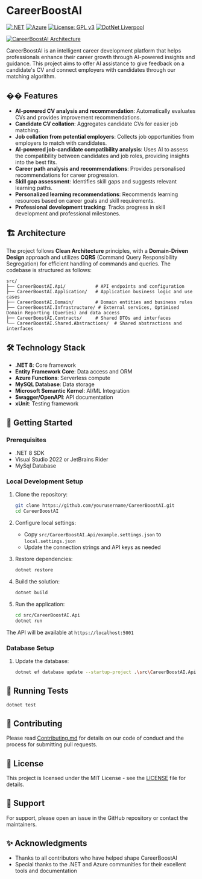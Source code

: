 # CareerBoostAI

[![.NET](https://img.shields.io/badge/.NET%208-512BD4?style=for-the-badge&logo=.net&logoColor=white)](https://dotnet.microsoft.com/download)
[![Azure](https://img.shields.io/badge/Azure-0078D4?style=for-the-badge&logo=microsoftazure&logoColor=white)](https://azure.microsoft.com/)
[![License: GPL v3](https://img.shields.io/badge/License-GPLv3-blue.svg?style=for-the-badge)](https://www.gnu.org/licenses/gpl-3.0)
[![DotNet Liverpool](https://img.shields.io/badge/DotNet_Liverpool-Community-blue?style=for-the-badge)](https://dotnetliverpool.org.uk)

[![CareerBoostAI Architecture](https://github.com/user-attachments/assets/b02351e0-b103-414d-bb93-33d32261cc1b)](https://miro.com/app/board/uXjVL3G3HTE=/?share_link_id=970213690232)

CareerBoostAI is an intelligent career development platform that helps professionals enhance their career growth through AI-powered insights and guidance. This project aims to offer AI assistance to give feedback on a candidate's CV and connect employers with candidates through our matching algorithm.

## �� Features
- **AI-powered CV analysis and recommendation**: Automatically evaluates CVs and provides improvement recommendations.
- **Candidate CV collation**: Aggregates candidate CVs for easier job matching.
- **Job collation from potential employers**: Collects job opportunities from employers to match with candidates.
- **AI-powered job-candidate compatibility analysis**: Uses AI to assess the compatibility between candidates and job roles, providing insights into the best fits.
- **Career path analysis and recommendations**: Provides personalised recommendations for career progression.
- **Skill gap assessment**: Identifies skill gaps and suggests relevant learning paths.
- **Personalized learning recommendations**: Recommends learning resources based on career goals and skill requirements.
- **Professional development tracking**: Tracks progress in skill development and professional milestones.

## 🏗️ Architecture

The project follows **Clean Architecture** principles, with a **Domain-Driven Design** approach and utilizes **CQRS** (Command Query Responsibility Segregation) for efficient handling of commands and queries. The codebase is structured as follows:

```
src/
├── CareerBoostAI.Api/           # API endpoints and configuration
├── CareerBoostAI.Application/   # Application business logic and use cases
├── CareerBoostAI.Domain/        # Domain entities and business rules
├── CareerBoostAI.Infrastructure/ # External services, Optimised Domain Reporting (Queries) and data access
├── CareerBoostAI.Contracts/     # Shared DTOs and interfaces
└── CareerBoostAI.Shared.Abstractions/  # Shared abstractions and interfaces
```

## 🛠️ Technology Stack

- **.NET 8**: Core framework
- **Entity Framework Core**: Data access and ORM
- **Azure Functions**: Serverless compute
- **MySQL Database**: Data storage
- **Microsoft Semantic Kernel**: AI/ML Integration
- **Swagger/OpenAPI**: API documentation
- **xUnit**: Testing framework

## 🏁 Getting Started

### Prerequisites

- .NET 8 SDK
- Visual Studio 2022 or JetBrains Rider
- MySql Database

### Local Development Setup

1. Clone the repository:
   ```bash
   git clone https://github.com/yourusername/CareerBoostAI.git
   cd CareerBoostAI
   ```

2. Configure local settings:
   - Copy `src/CareerBoostAI.Api/example.settings.json` to `local.settings.json`
   - Update the connection strings and API keys as needed

3. Restore dependencies:
   ```bash
   dotnet restore
   ```

4. Build the solution:
   ```bash
   dotnet build
   ```

5. Run the application:
   ```bash
   cd src/CareerBoostAI.Api
   dotnet run
   ```

The API will be available at `https://localhost:5001`

### Database Setup

1. Update the database:
   ```bash
   dotnet ef database update --startup-project .\src\CareerBoostAI.Api\CareerBoostAI.Api.csproj --project .\src\CareerBoostAI.Infrastructure\CareerBoostAI.Infrastructure.csproj --context CareerBoostReadDbContext
   ```

## 🧪 Running Tests

```bash
dotnet test
```

## 📝 Contributing

Please read [Contributing.md](Contributing.md) for details on our code of conduct and the process for submitting pull requests.

## 📄 License

This project is licensed under the MIT License - see the [LICENSE](LICENSE) file for details.

## 🤝 Support

For support, please open an issue in the GitHub repository or contact the maintainers.

## ✨ Acknowledgments

- Thanks to all contributors who have helped shape CareerBoostAI
- Special thanks to the .NET and Azure communities for their excellent tools and documentation
